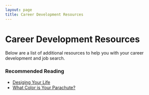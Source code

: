 ```yaml
---
layout: page
title: Career Development Resources
---
```


# Career Development Resources
Below are a list of additional resources to help you with your career development and job search. 


### Recommended Reading
* [Desiging Your Life](https://bookshop.org/books/designing-your-life-how-to-build-a-well-lived-joyful-life/9781101875322)
* [What Color is Your Parachute?](https://bookshop.org/books/what-color-is-your-parachute-2020-a-practical-manual-for-job-hunters-and-career-changers-revised/9781984856562)
